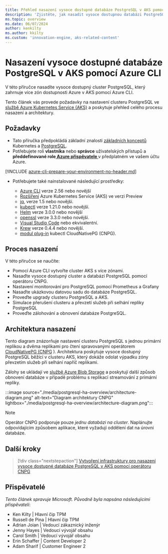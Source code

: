 ```yaml
---
title: Přehled nasazení vysoce dostupné databáze PostgreSQL v AKS pomocí Azure CLI
description: 'Zjistěte, jak nasadit vysoce dostupnou databázi PostgreSQL v AKS pomocí operátoru CloudNativePG.'
ms.topic: overview
ms.date: 06/07/2024
author: kenkilty
ms.author: kkilty
ms.custom: 'innovation-engine, aks-related-content'
---
```

# Nasazení vysoce dostupné databáze PostgreSQL v AKS pomocí Azure CLI

V této příručce nasadíte vysoce dostupný cluster PostgreSQL, který zahrnuje více zón dostupnosti Azure v AKS pomocí Azure CLI.

Tento článek vás provede požadavky na nastavení clusteru PostgreSQL ve [službě Azure Kubernetes Service (AKS)][what-is-aks] a poskytuje přehled celého procesu nasazení a architektury.

## Požadavky

* Tato příručka předpokládá základní znalosti [základních konceptů][core-kubernetes-concepts] Kubernetes a [PostgreSQL][postgresql].
* Potřebujete roli **vlastníka** nebo **správce** uživatelských přístupů a **předdefinované role[ Azure přispěvatele ][azure-roles]** v předplatném ve vašem účtu Azure.

[!INCLUDE [azure-cli-prepare-your-environment-no-header.md](~/reusable-content/azure-cli/azure-cli-prepare-your-environment-no-header.md)]

* Potřebujete také nainstalované následující prostředky:

  * [Azure CLI](/cli/azure/install-azure-cli) verze 2.56 nebo novější
  * [Rozšíření][aks-preview] Azure Kubernetes Service (AKS) ve verzi Preview
  * [jq][jq], verze 1.5 nebo novější.
  * [kubectl][install-kubectl] verze 1.21.0 nebo novější.
  * [Helm][install-helm] verze 3.0.0 nebo novější
  * [openssl][install-openssl] verze 3.3.0 nebo novější.
  * [Visual Studio Code][install-vscode] nebo ekvivalentní.
  * [Krew][install-krew] verze 0.4.4 nebo novější.
  * [modul plug-in][cnpg-plugin] kubectl CloudNativePG (CNPG).

## Proces nasazení

V této příručce se naučíte:

* Pomocí Azure CLI vytvořte cluster AKS s více zónami.
* Nasaďte vysoce dostupný cluster a databázi PostgreSQL pomocí operátoru [][cnpg-plugin]CNPG.
* Nastavení monitorování pro PostgreSQL pomocí Prometheus a Grafany
* Nasaďte ukázkovou datovou sadu do databáze PostgreSQL.
* Proveďte upgrady clusteru PostgreSQL a AKS.
* Simulace přerušení clusteru a převzetí služeb při selhání repliky PostgreSQL
* Proveďte zálohování a obnovení databáze PostgreSQL.

## Architektura nasazení

Tento diagram znázorňuje nastavení clusteru PostgreSQL s jednou primární replikou a dvěma replikami pro čtení spravovanými operátorem [CloudNativePG (CNPG](https://cloudnative-pg.io/) ). Architektura poskytuje vysoce dostupný PostgreSQL běžící v clusteru AKS, který dokáže odolat výpadku zóny převzetím služeb při selhání napříč replikami.

Zálohy se ukládají ve [službě Azure Blob Storage](/azure/storage/blobs/) a poskytují další způsob obnovení databáze v případě problému s replikací streamování z primární repliky.

:::image source="./media/postgresql-ha-overview/architecture-diagram.png" alt-text="Diagram architektury CNPG" lightbox="./media/postgresql-ha-overview/architecture-diagram.png":::

> [!NOTE]
> Operátor CNPG podporuje pouze *jednu databázi na cluster*. Naplánujte odpovídajícím způsobem aplikace, které vyžadují oddělení dat na úrovni databáze.

## Další kroky

> [!div class="nextstepaction"]
> [Vytvoření infrastruktury pro nasazení vysoce dostupné databáze PostgreSQL v AKS pomocí operátoru CNPG][create-infrastructure]

## Přispěvatelé

*Tento článek spravuje Microsoft. Původně byla napsána následujícími přispěvateli*:

* Ken Kilty | Hlavní čip TPM
* Russell de Pina | Hlavní čip TPM
* Adrian Joian | Vedoucí zákaznický inženýr
* Jenny Hayes | Vedoucí vývojář obsahu
* Carol Smith | Vedoucí vývojář obsahu
* Erin Schaffer | Content Developer 2
* Adam Sharif | Customer Engineer 2

<!-- LINKS -->
[what-is-aks]: ./what-is-aks.md
[postgresql]: https://www.postgresql.org/
[core-kubernetes-concepts]: ./concepts-clusters-workloads.md
[azure-roles]: ../role-based-access-control/built-in-roles.md
[aks-preview]: ./draft.md#install-the-aks-preview-azure-cli-extension
[jq]: https://jqlang.github.io/jq/
[install-kubectl]: https://kubernetes.io/docs/tasks/tools/install-kubectl/
[install-helm]: https://helm.sh/docs/intro/install/
[install-openssl]: https://www.openssl.org/
[install-vscode]: https://code.visualstudio.com/Download
[install-krew]: https://krew.sigs.k8s.io/
[cnpg-plugin]: https://cloudnative-pg.io/documentation/current/kubectl-plugin/#using-krew
[create-infrastructure]: ./create-postgresql-ha.md
